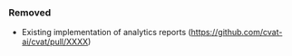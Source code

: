 ### Removed

- Existing implementation of analytics reports
  (<https://github.com/cvat-ai/cvat/pull/XXXX>)
